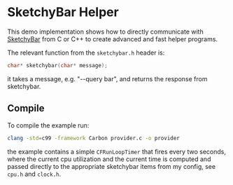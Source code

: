 # SketchyBar Helper
This demo implementation shows how to directly communicate with
[SketchyBar](https://github.com/FelixKratz/SketchyBar) from C or C++ to create
advanced and fast helper programs.

The relevant function from the `sketchybar.h` header is:
```c
char* sketchybar(char* message);
```
it takes a message, e.g. "--query bar", and returns the response from
sketchybar.


## Compile
To compile the example run:
```bash
clang -std=c99 -framework Carbon provider.c -o provider
```
the example contains a simple `CFRunLoopTimer` that fires every two seconds,
where the current cpu utilization and the current time is computed and passed
directly to the appropriate sketchybar items from my config, see `cpu.h` and
`clock.h`.
